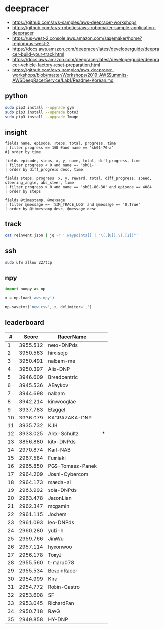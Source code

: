 # deepracer

* <https://github.com/aws-samples/aws-deepracer-workshops>
* <https://github.com/aws-robotics/aws-robomaker-sample-application-deepracer>
* <https://us-west-2.console.aws.amazon.com/sagemaker/home?region=us-west-2>
* <https://docs.aws.amazon.com/deepracer/latest/developerguide/deepracer-build-your-track.html>
* <https://docs.aws.amazon.com/deepracer/latest/developerguide/deepracer-vehicle-factory-reset-preparation.html>
* <https://github.com/aws-samples/aws-deepracer-workshops/blob/master/Workshops/2019-AWSSummits-AWSDeepRacerService/Lab1/Readme-Korean.md>

## python

```bash
sudo pip3 install --upgrade gym
sudo pip3 install --upgrade boto3
sudo pip3 install --upgrade Image
```

## insight

```
fields name, episode, steps, total, progress, time
| filter progress == 100 #and name == 'sh01-70-a'
#| order by time

fields episode, steps, x, y, name, total, diff_progress, time
| filter progress < 0 and name =~ 'sh01-'
| order by diff_progress desc, time

fields steps, progress, x, y, reward, total, diff_progress, speed, steering_angle, abs_steer, time
| filter progress > 0 and name == 'sh01-80-30' and episode == 4084
| order by steps

fields @timestamp, @message
| filter @message =~ 'SIM_TRACE_LOG' and @message =~ '0,True'
| order by @timestamp desc, @message desc
```

## track

```bash
cat reinvent.json | jq -r '.waypoints[] | "\(.[0]),\(.[1])"'
```

## ssh

```bash
sudo ufw allow 22/tcp
```

## npy

```python
import numpy as np

x = np.load('aws.npy')

np.savetxt('new.csv', x, delimiter=',')
```

## leaderboard

<!-- leaderboard -->
| # | Score | RacerName |   |
| - | ----- | --------- | - |
| 1 | 3955.512 | nero-DNPds | |
| 2 | 3950.563 | hiroisojp | |
| 3 | 3950.491 | nalbam-me | |
| 4 | 3950.397 | Aiis-DNP | |
| 5 | 3946.609 | Breadcentric | |
| 6 | 3945.536 | ABaykov | |
| 7 | 3944.698 | nalbam | |
| 8 | 3942.214 | kimwooglae | |
| 9 | 3937.783 | Etaggel | |
| 10 | 3936.079 | KAGRAZAKA-DNP | |
| 11 | 3935.732 | KJH | |
| 12 | 3933.025 | Alex-Schultz | * |
| 13 | 3856.880 | kito-DNPds | |
| 14 | 2970.874 | Karl-NAB | |
| 15 | 2967.584 | Fumiaki | |
| 16 | 2965.850 | PGS-Tomasz-Panek | |
| 17 | 2964.209 | Jouni-Cybercom | |
| 18 | 2964.173 | maeda-ai | |
| 19 | 2963.992 | sola-DNPds | |
| 20 | 2963.478 | JasonLian | |
| 21 | 2962.347 | mogamin | |
| 22 | 2961.115 | Jochem | |
| 23 | 2961.093 | leo-DNPds | |
| 24 | 2960.280 | yuki-h | |
| 25 | 2959.766 | JimWu | |
| 26 | 2957.114 | hyeonwoo | |
| 27 | 2956.178 | TonyJ | |
| 28 | 2955.560 | t-maru078 | |
| 29 | 2955.534 | BespinRacer | |
| 30 | 2954.999 | Kire | |
| 31 | 2954.772 | Robin-Castro | |
| 32 | 2953.608 | SF | |
| 33 | 2953.045 | RichardFan | |
| 34 | 2950.718 | RayG | |
| 35 | 2949.858 | HY-DNP | |
